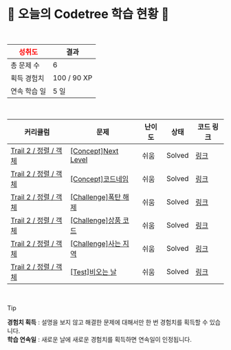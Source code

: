 # 🌲 오늘의 Codetree 학습 현황 🌲

<br />

| <span style="color:red;display:block;text-align:center;"> **성취도**</span> | 결과 |
|---|---|
| 총 문제 수 | 6 |
| 획득 경험치 | 100 / 90 XP |
| 연속 학습 일 | 5 일 |

<br />

|커리큘럼|문제|난이도|상태|코드 링크|
|---|---|---|---|---|
|[Trail 2 / 정렬 / 객체](https://www.codetree.ai/trail-info/novice-mid/)|[[Concept]Next Level](https://www.codetree.ai/trails/complete/curated-cards/intro-next-level/)|쉬움|Solved|[링크](https://github.com/talCSHN/codingTest_practice/blob/main/250619/Next%20Level/next-level.py)|
|[Trail 2 / 정렬 / 객체](https://www.codetree.ai/trail-info/novice-mid/)|[[Concept]코드네임](https://www.codetree.ai/trails/complete/curated-cards/intro-code-name/)|쉬움|Solved|[링크](https://github.com/talCSHN/codingTest_practice/blob/main/250619/%EC%BD%94%EB%93%9C%EB%84%A4%EC%9E%84/code-name.py)|
|[Trail 2 / 정렬 / 객체](https://www.codetree.ai/trail-info/novice-mid/)|[[Challenge]폭탄 해제](https://www.codetree.ai/trails/complete/curated-cards/challenge-bomb-removal/)|쉬움|Solved|[링크](https://github.com/talCSHN/codingTest_practice/blob/main/250619/%ED%8F%AD%ED%83%84%20%ED%95%B4%EC%A0%9C/bomb-removal.py)|
|[Trail 2 / 정렬 / 객체](https://www.codetree.ai/trail-info/novice-mid/)|[[Challenge]상품 코드](https://www.codetree.ai/trails/complete/curated-cards/challenge-product-code/)|쉬움|Solved|[링크](https://github.com/talCSHN/codingTest_practice/blob/main/250619/%EC%83%81%ED%92%88%20%EC%BD%94%EB%93%9C/product-code.py)|
|[Trail 2 / 정렬 / 객체](https://www.codetree.ai/trail-info/novice-mid/)|[[Challenge]사는 지역](https://www.codetree.ai/trails/complete/curated-cards/challenge-where-live/)|쉬움|Solved|[링크](https://github.com/talCSHN/codingTest_practice/blob/main/250619/%EC%82%AC%EB%8A%94%20%EC%A7%80%EC%97%AD/where-live.py)|
|[Trail 2 / 정렬 / 객체](https://www.codetree.ai/trail-info/novice-mid/)|[[Test]비오는 날](https://www.codetree.ai/trails/complete/curated-cards/test-rainy-day/)|쉬움|Solved|[링크](https://github.com/talCSHN/codingTest_practice/blob/main/250619/%EB%B9%84%EC%98%A4%EB%8A%94%20%EB%82%A0/rainy-day.py)|


<br />

> [!TIP]
> **경험치 획득** : 설명을 보지 않고 해결한 문제에 대해서만 한 번 경험치를 획득할 수 있습니다.  
> **학습 연속일** : 새로운 날에 새로운 경험치를 획득하면 연속일이 인정됩니다.


